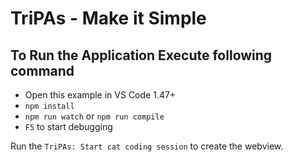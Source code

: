 # TriPAs - Make it Simple

## To Run the Application Execute following command

- Open this example in VS Code 1.47+
- `npm install`
- `npm run watch` or `npm run compile`
- `F5` to start debugging

Run the `TriPAs: Start cat coding session` to create the webview.
